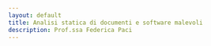 ```yaml
---
layout: default
title: Analisi statica di documenti e software malevoli
description: Prof.ssa Federica Paci
---
```

